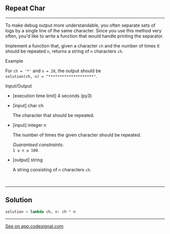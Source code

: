 ## Repeat Char
---

To make debug output more understandable, you often separate sets of logs by a single line of the same character. Since you use this method very often, you'd like to write a function that would handle printing the separator.

Implement a function that, given a character `ch` and the number of times it should be repeated `n`, returns a string of `n` characters `ch`.

Example

For `ch = '*'` and `n = 20`, the output should be\
`solution(ch, n) = "********************"`.

Input/Output

-   [execution time limit] 4 seconds (py3)

-   [input] char ch

    The character that should be repeated.

-   [input] integer n

    The number of times the given character should be repeated.

    *Guaranteed constraints:*\
    `1 ≤ n ≤ 100`.

-   [output] string

    A string consisting of `n` characters `ch`.



<br>

---
## Solution

```python
solution = lambda ch, n: ch * n

```
---
[See on app.codesignal.com](https://app.codesignal.com/arcade/python-arcade/lambda-illusions/bCAsRfNJrjD9zhxkS)